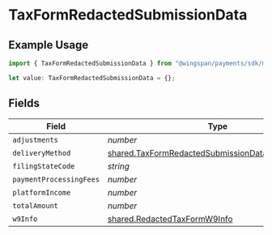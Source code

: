 # TaxFormRedactedSubmissionData

## Example Usage

```typescript
import { TaxFormRedactedSubmissionData } from "@wingspan/payments/sdk/models/shared";

let value: TaxFormRedactedSubmissionData = {};
```

## Fields

| Field                                                                                                                           | Type                                                                                                                            | Required                                                                                                                        | Description                                                                                                                     |
| ------------------------------------------------------------------------------------------------------------------------------- | ------------------------------------------------------------------------------------------------------------------------------- | ------------------------------------------------------------------------------------------------------------------------------- | ------------------------------------------------------------------------------------------------------------------------------- |
| `adjustments`                                                                                                                   | *number*                                                                                                                        | :heavy_minus_sign:                                                                                                              | N/A                                                                                                                             |
| `deliveryMethod`                                                                                                                | [shared.TaxFormRedactedSubmissionDataDeliveryMethod](../../../sdk/models/shared/taxformredactedsubmissiondatadeliverymethod.md) | :heavy_minus_sign:                                                                                                              | N/A                                                                                                                             |
| `filingStateCode`                                                                                                               | *string*                                                                                                                        | :heavy_minus_sign:                                                                                                              | N/A                                                                                                                             |
| `paymentProcessingFees`                                                                                                         | *number*                                                                                                                        | :heavy_minus_sign:                                                                                                              | N/A                                                                                                                             |
| `platformIncome`                                                                                                                | *number*                                                                                                                        | :heavy_minus_sign:                                                                                                              | N/A                                                                                                                             |
| `totalAmount`                                                                                                                   | *number*                                                                                                                        | :heavy_minus_sign:                                                                                                              | N/A                                                                                                                             |
| `w9Info`                                                                                                                        | [shared.RedactedTaxFormW9Info](../../../sdk/models/shared/redactedtaxformw9info.md)                                             | :heavy_minus_sign:                                                                                                              | N/A                                                                                                                             |